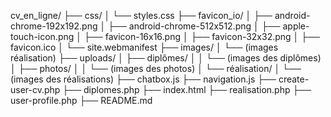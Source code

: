 cv_en_ligne/
├── css/
│   └── styles.css
├── favicon_io/
│   ├── android-chrome-192x192.png
│   ├── android-chrome-512x512.png
│   ├── apple-touch-icon.png
│   ├── favicon-16x16.png
│   ├── favicon-32x32.png
│   ├── favicon.ico
│   └── site.webmanifest
├── images/
│   └── (images réalisation)
├── uploads/
│   ├── diplômes/
│   │   └── (images des diplômes)
│   ├── photos/
│   │   └── (images des photos)
│   └── réalisation/
│       └── (images des réalisations)
├── chatbox.js
├── navigation.js
├── create-user-cv.php
├── diplomes.php
├── index.html
├── realisation.php
├── user-profile.php
├── README.md

